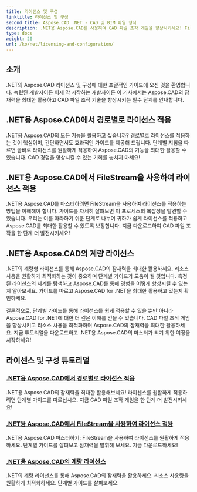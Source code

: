 ```yaml
---
title: 라이선스 및 구성
linktitle: 라이선스 및 구성
second_title: Aspose.CAD .NET - CAD 및 BIM 파일 형식
description: .NET용 Aspose.CAD를 사용하여 CAD 파일 조작 게임을 향상시키세요! FileStream을 사용하거나 단계별 튜토리얼을 통해 경로별로 라이선스를 원활하게 적용하세요.
type: docs
weight: 20
url: /ko/net/licensing-and-configuration/
---
```


## 소개

.NET의 Aspose.CAD 라이선스 및 구성에 대한 포괄적인 가이드에 오신 것을 환영합니다. 숙련된 개발자이든 이제 막 시작하는 개발자이든 이 기사에서는 Aspose.CAD의 잠재력을 최대한 활용하고 CAD 파일 조작 기술을 향상시키는 필수 단계를 안내합니다.

## .NET용 Aspose.CAD에서 경로별로 라이선스 적용

.NET용 Aspose.CAD의 모든 기능을 활용하고 싶습니까? 경로별로 라이선스를 적용하는 것이 핵심이며, 간단하면서도 효과적인 가이드를 제공해 드립니다. 단계별 지침을 따르면 곧바로 라이선스를 원활하게 적용하여 Aspose.CAD의 기능을 최대한 활용할 수 있습니다. CAD 경험을 향상시킬 수 있는 기회를 놓치지 마세요!

## .NET용 Aspose.CAD에서 FileStream을 사용하여 라이선스 적용

.NET용 Aspose.CAD를 마스터하려면 FileStream을 사용하여 라이선스를 적용하는 방법을 이해해야 합니다. 가이드를 자세히 살펴보면 이 프로세스의 복잡성을 발견할 수 있습니다. 우리는 이를 따라하기 쉬운 단계로 나누어 귀하가 쉽게 라이선스를 적용하고 Aspose.CAD를 최대한 활용할 수 있도록 보장합니다. 지금 다운로드하여 CAD 파일 조작을 한 단계 더 발전시키세요!

## .NET용 Aspose.CAD의 계량 라이선스

.NET의 계량형 라이선스를 통해 Aspose.CAD의 잠재력을 최대한 활용하세요. 리소스 사용을 원활하게 최적화하는 것이 중요하며 단계별 가이드가 도움이 될 것입니다. 측정된 라이선스의 세계를 탐색하고 Aspose.CAD를 통해 경험을 어떻게 향상시킬 수 있는지 알아보세요. 가이드를 따르고 Aspose.CAD for .NET을 최대한 활용하고 있는지 확인하세요.

결론적으로, 단계별 가이드를 통해 라이선스를 쉽게 적용할 수 있을 뿐만 아니라 Aspose.CAD for .NET에 대한 더 깊은 이해를 얻을 수 있습니다. CAD 파일 조작 게임을 향상시키고 리소스 사용을 최적화하며 Aspose.CAD의 잠재력을 최대한 활용하세요. 지금 튜토리얼을 다운로드하고 .NET용 Aspose.CAD의 마스터가 되기 위한 여정을 시작하세요!
## 라이센스 및 구성 튜토리얼
### [.NET용 Aspose.CAD에서 경로별로 라이선스 적용](./apply-license-by-path/)
 .NET용 Aspose.CAD의 잠재력을 최대한 활용해보세요! 라이센스를 원활하게 적용하려면 단계별 가이드를 따르십시오. 지금 CAD 파일 조작 게임을 한 단계 더 발전시키세요!
### [.NET용 Aspose.CAD에서 FileStream을 사용하여 라이선스 적용](./apply-license-using-filestream/)
.NET용 Aspose.CAD 마스터하기: FileStream을 사용하여 라이선스를 원활하게 적용하세요. 단계별 가이드를 살펴보고 잠재력을 발휘해 보세요. 지금 다운로드하세요!
### [.NET용 Aspose.CAD의 계량 라이선스](./metered-licensing/)
.NET의 계량 라이선스를 통해 Aspose.CAD의 잠재력을 활용하세요. 리소스 사용량을 원활하게 최적화하세요. 단계별 가이드를 살펴보세요.